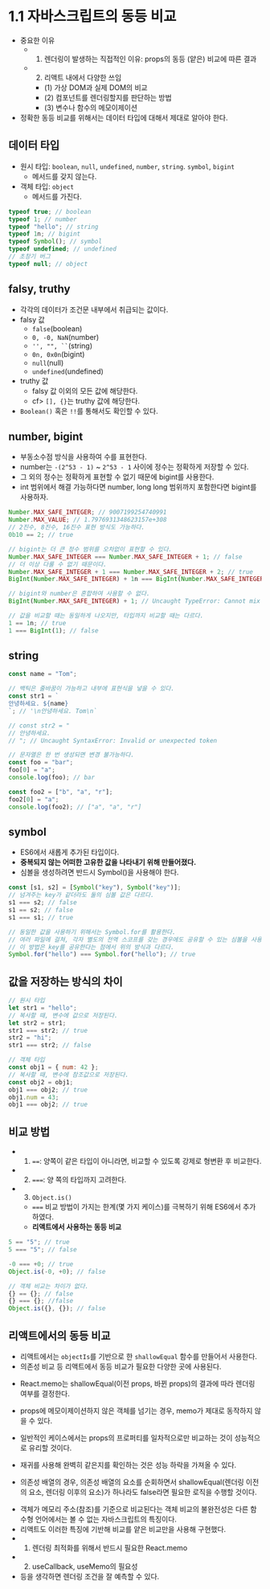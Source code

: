 # 1.1 자바스크립트의 동등 비교

- 중요한 이유
  - 1. 렌더링이 발생하는 직접적인 이유: props의 동등 (얕은) 비교에 따른 결과
  - 2. 리액트 내에서 다양한 쓰임
    - (1) 가상 DOM과 실제 DOM의 비교
    - (2) 컴포넌트를 렌더링할지를 판단하는 방법
    - (3) 변수나 함수의 메모이제이션
- 정확한 동등 비교를 위해서는 데이터 타입에 대해서 제대로 알아야 한다.

## 데이터 타입

- 원시 타입: `boolean`, `null`, `undefined`, `number`, `string`. `symbol`, `bigint`
  - 메서드를 갖지 않는다.
- 객체 타입: `object`
  - 메서드를 가진다.

```js
typeof true; // boolean
typeof 1; // number
typeof "hello"; // string
typeof 1n; // bigint
typeof Symbol(); // symbol
typeof undefined; // undefined
// 초창기 버그
typeof null; // object
```

## falsy, truthy

- 각각의 데이터가 조건문 내부에서 취급되는 값이다.
- falsy 값
  - `false`(boolean)
  - `0, -0, NaN`(number)
  - ` '', "", `` `(string)
  - `0n, 0x0n`(bigint)
  - `null`(null)
  - `undefined`(undefined)
- truthy 값
  - falsy 값 이외의 모든 값에 해당한다.
  - cf> `[], {}`는 truthy 값에 해당한다.
- `Boolean()` 혹은 `!!`를 통해서도 확인할 수 있다.

## number, bigint

- 부동소수점 방식을 사용하여 수를 표현한다.
- number는 `-(2^53 - 1)` ~ `2^53 - 1` 사이에 정수는 정확하게 저장할 수 있다.
- 그 외의 정수는 정확하게 표현할 수 없기 때문에 bigint를 사용한다.
- int 범위에서 해결 가능하다면 number, long long 범위까지 포함한다면 bigint를 사용하자.

```js
Number.MAX_SAFE_INTEGER; // 9007199254740991
Number.MAX_VALUE; // 1.7976931348623157e+308
// 2진수, 8진수, 16진수 표현 방식도 가능하다.
0b10 == 2; // true

// bigint는 더 큰 정수 범위를 오차없이 표현할 수 있다.
Number.MAX_SAFE_INTEGER === Number.MAX_SAFE_INTEGER + 1; // false
// 더 이상 다룰 수 없기 때문이다.
Number.MAX_SAFE_INTEGER + 1 === Number.MAX_SAFE_INTEGER + 2; // true
BigInt(Number.MAX_SAFE_INTEGER) + 1n === BigInt(Number.MAX_SAFE_INTEGER) + 2n; // false

// bigint와 number은 혼합하여 사용할 수 없다.
BigInt(Number.MAX_SAFE_INTEGER) + 1; // Uncaught TypeError: Cannot mix BigInt and other types, use explicit conversions

// 값을 비교할 때는 동일하게 나오지만, 타입까지 비교할 때는 다르다.
1 == 1n; // true
1 === BigInt(1); // false
```

## string

```js
const name = "Tom";

// 백틱은 줄바꿈이 가능하고 내부에 표현식을 넣을 수 있다.
const str1 = `
안녕하세요. ${name}
`; // '\n안녕하세요. Tom\n`

// const str2 = "
// 안녕하세요.
// "; // Uncaught SyntaxError: Invalid or unexpected token

// 문자열은 한 번 생성되면 변경 불가능하다.
const foo = "bar";
foo[0] = "a";
console.log(foo); // bar

const foo2 = ["b", "a", "r"];
foo2[0] = "a";
console.log(foo2); // ["a", "a", "r"]
```

## symbol

- ES6에서 새롭게 추가된 타입이다.
- **중복되지 않는 어떠한 고유한 값을 나타내기 위해 만들어졌다.**
- 심볼을 생성하려면 반드시 Symbol()을 사용해야 한다.

```js
const [s1, s2] = [Symbol("key"), Symbol("key")];
// 넘겨주는 key가 같더라도 둘의 심볼 값은 다르다.
s1 === s2; // false
s1 == s2; // false
s1 === s1; // true

// 동일한 값을 사용하기 위해서는 Symbol.for를 활용한다.
// 여러 파일에 걸쳐, 각자 별도의 전역 스코프를 갖는 경우에도 공유할 수 있는 심볼을 사용하려면 for, keyFor을 사용해야 한다.
// 이 방법은 key를 공유한다는 점에서 위의 방식과 다르다.
Symbol.for("hello") === Symbol.for("hello"); // true
```

## 값을 저장하는 방식의 차이

```js
// 원시 타입
let str1 = "hello";
// 복사할 때, 변수에 값으로 저장된다.
let str2 = str1;
str1 === str2; // true
str2 = "hi";
str1 === str2; // false

// 객체 타입
const obj1 = { num: 42 };
// 복사할 때, 변수에 참조값으로 저장된다.
const obj2 = obj1;
obj1 === obj2; // true
obj1.num = 43;
obj1 === obj2; // true
```

## 비교 방법

- 1. `==`: 양쪽이 같은 타입이 아니라면, 비교할 수 있도록 강제로 형변환 후 비교한다.
- 2. `===`: 양 쪽의 타입까지 고려한다.
- 3. `Object.is()`
  - `===` 비교 방법이 가지는 한계(몇 가지 케이스)를 극복하기 위해 ES6에서 추가하였다.
  - **리액트에서 사용하는 동등 비교**

```js
5 == "5"; // true
5 === "5"; // false

-0 === +0; // true
Object.is(-0, +0); // false

// 객체 비교는 차이가 없다.
{} == {}; // false
{} === {}; //false
Object.is({}, {}); // false
```

## 리액트에서의 동등 비교

- 리액트에서는 `objectIs`를 기반으로 한 `shallowEqual` 함수를 만들어서 사용한다.
- 의존성 비교 등 리액트에서 동등 비교가 필요한 다양한 곳에 사용된다.

[](./shallEqual.js)

- React.memo는 shallowEqual(이전 props, 바뀐 props)의 결과에 따라 렌더링 여부를 결정한다.
- props에 메모이제이션하지 않은 객체를 넘기는 경우, memo가 제대로 동작하지 않을 수 있다.
- 일반적인 케이스에서는 props의 프로퍼티를 일차적으로만 비교하는 것이 성능적으로 유리할 것이다.
- 재귀를 사용해 완벽히 같은지를 확인하는 것은 성능 하락을 가져올 수 있다.

- 의존성 배열의 경우, 의존성 배열의 요소를 순회하면서 shallowEqual(렌더링 이전의 요소, 렌더링 이후의 요소)가 하나라도 false라면 필요한 로직을 수행할 것이다.

[](./shallEqual.html)

- 객체가 메모리 주소(참조)를 기준으로 비교된다는 객체 비교의 불완전성은 다른 함수형 언어에서는 볼 수 없는 자바스크립트의 특징이다.
- 리액트도 이러한 특징에 기반해 비교를 얕은 비교만을 사용해 구현했다.
- 1. 렌더링 최적화를 위해서 반드시 필요한 React.memo
- 2. useCallback, useMemo의 필요성
- 등을 생각하면 렌더링 조건을 잘 예측할 수 있다.
